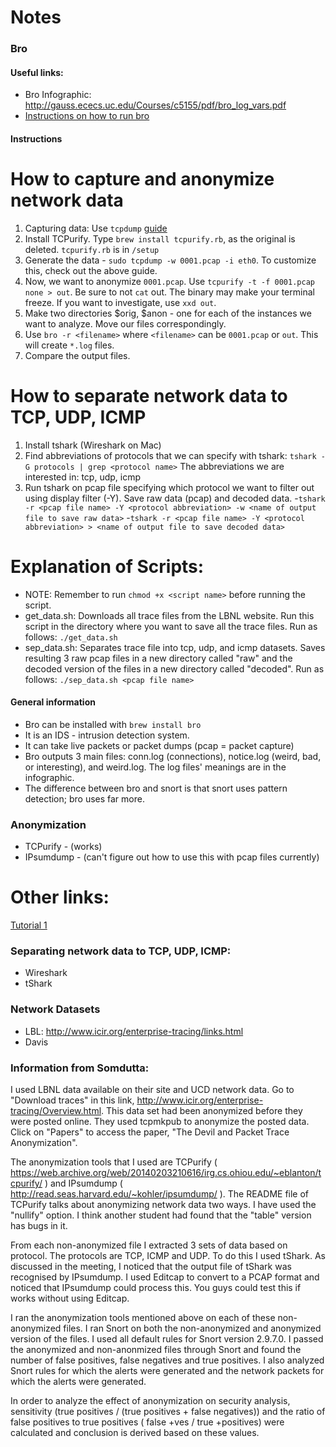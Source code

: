 
# Notes
### Bro
#### Useful links:
* Bro Infographic: http://gauss.ececs.uc.edu/Courses/c5155/pdf/bro_log_vars.pdf
* [Instructions on how to run bro](https://www.bro.org/sphinx/quickstart/#reading-packet-capture-pcap-files)

#### Instructions
# **How to capture and anonymize network data**
1. Capturing data: Use `tcpdump` [guide](http://inst.eecs.berkeley.edu/~ee122/fa06/projects/tcpdump-6up.pdf)
2. Install TCPurify. Type `brew install tcpurify.rb`, as the original is deleted. `tcpurify.rb` is
in `/setup`
3. Generate the data - `sudo tcpdump -w 0001.pcap -i eth0`. To customize this, check out the above guide.
4. Now, we want to anonymize `0001.pcap`. Use `tcpurify -t -f 0001.pcap none > out`. Be sure to not `cat` out. The
binary may make your terminal freeze. If you want to investigate, use `xxd out`.
5. Make two directories $orig, $anon - one for each of the instances we want to analyze. Move our
files correspondingly.
6. Use `bro -r <filename>` where `<filename>` can be `0001.pcap` or `out`. This will create `*.log` files. 
7. Compare the output files.

# **How to separate network data to TCP, UDP, ICMP**
1. Install tshark (Wireshark on Mac)
2. Find abbreviations of protocols that we can specify with tshark:
`tshark -G protocols | grep <protocol name>`
The abbreviations we are interested in: tcp, udp, icmp
3. Run tshark on pcap file specifying which protocol we want to filter out using display filter (-Y). Save raw data (pcap) and decoded data.
-`tshark -r <pcap file name> -Y <protocol abbreviation> -w <name of output file to save raw data>`
-`tshark -r <pcap file name> -Y <protocol abbreviation> > <name of output file to save decoded data>`

# **Explanation of Scripts:**
* NOTE: Remember to run `chmod +x <script name>` before running the script.
* get_data.sh: Downloads all trace files from the LBNL website. Run this script in the directory where you want to save all the trace files. Run as follows: `./get_data.sh`
* sep_data.sh: Separates trace file into tcp, udp, and icmp datasets. Saves resulting 3 raw pcap files in a new directory called "raw" and the decoded version of the files in a new directory called "decoded". Run as follows: `./sep_data.sh <pcap file name>`


#### General information
* Bro can be installed with `brew install bro`
* It is an IDS - intrusion detection system.
* It can take live packets or packet dumps (pcap = packet capture)
* Bro outputs 3 main files: conn.log (connections), notice.log (weird, bad, or interesting), and weird.log. The log files' meanings are in the 
infographic.
* The difference between bro and snort is that snort uses pattern detection; bro uses
far more. 

### Anonymization
* TCPurify - (works)
* IPsumdump - (can't figure out how to use this with pcap files currently)


# Other links:
[Tutorial 1](https://www.inet.tu-berlin.de/fileadmin/fg234_teaching/SS13/IM_SS13/im13_02_appmix_intro.pdf)

### Separating network data to TCP, UDP, ICMP:
* Wireshark
* tShark

### Network Datasets
* LBL: http://www.icir.org/enterprise-tracing/links.html
* Davis

### Information from Somdutta:
I used LBNL data available on their site and UCD network data. Go to "Download traces" in this link, http://www.icir.org/enterprise-tracing/Overview.html. This data set had been anonymized before they were posted online. They used tcpmkpub to anonymize the posted data. Click on "Papers"  to access the paper, "The Devil and Packet Trace Anonymization".

The anonymization tools that I used are TCPurify ( https://web.archive.org/web/20140203210616/irg.cs.ohiou.edu/~eblanton/tcpurify/ ) and IPsumdump ( http://read.seas.harvard.edu/~kohler/ipsumdump/ ). The README file of TCPurify talks about anonymizing network data two ways. I have used the "nullify" option. I think another student had found that the "table" version has bugs in it.

From each non-anonymized file I extracted 3 sets of data based on protocol. The protocols are TCP, ICMP and UDP. To do this I used tShark. As discussed in the meeting, I noticed that the output file of tShark was recognised by IPsumdump. I used Editcap to convert to a PCAP format and noticed that IPsumdump could process this. You guys could test this if works without using Editcap.

I ran the anonymization tools mentioned above on each of these non-anonymized files. I ran Snort on both the non-anonymized and anonymized version of the files. I used all default rules for Snort version 2.9.7.0. I passed the anonymized and non-anonmized files through Snort and found the number of false positives, false negatives and true positives. I also analyzed Snort rules for which the alerts were generated and the network packets for which the alerts were generated.

In order to analyze the effect of anonymization on security analysis, sensitivity (true positives / (true positives + false negatives)) and the ratio of false positives to true positives ( false +ves / true +positives) were calculated and conclusion is derived based on these values.
